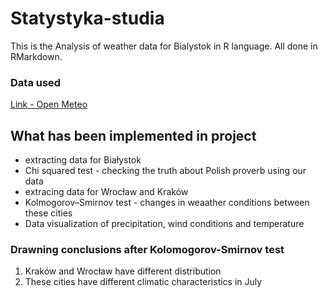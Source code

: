 # Statystyka-studia
This is the Analysis of weather data for Bialystok in R language. All done in RMarkdown.

### Data used
[Link - Open Meteo](https://archive-api.open-meteo.com/v1/archive?latitude=53.13&longitude=23.17&start_date=1950-01-01&end_date=2022-12-31&daily=temperature_2m_max,temperature_2m_min,temperature_2m_mean,precipitation_sum,precipitation_hours,winddirection_10m_dominant&timezone=Europe%2FWarsaw)

## What has been implemented in project
* extracting data for Białystok
* Chi squared test - checking the truth about Polish proverb using our data
* extracing data for Wrocław and Kraków
* Kolmogorov–Smirnov test - changes in weaather conditions between these cities
* Data visualization of precipitation, wind conditions and temperature

### Drawning conclusions after Kolomogorov-Smirnov test
1. Kraków and Wrocław have different distribution
2. These cities have different climatic characteristics in July
